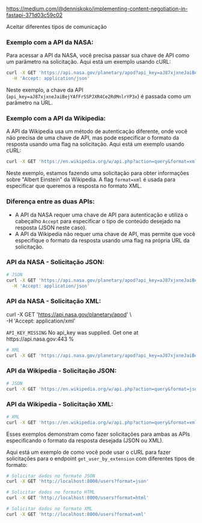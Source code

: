 https://medium.com/@denniskoko/implementing-content-negotiation-in-fastapi-371d03c59c02

Aceitar diferentes tipos de comunicação

### Exemplo com a API da NASA:

Para acessar a API da NASA, você precisa passar sua chave de API como um parâmetro na solicitação. Aqui está um exemplo usando cURL:

```bash
curl -X GET 'https://api.nasa.gov/planetary/apod?api_key=aJ87xjxneJaiBejYAfFrSSPJXR4Ce2RdMnlrYP3x' \
  -H 'Accept: application/json'
```

Neste exemplo, a chave da API (`api_key=aJ87xjxneJaiBejYAfFrSSPJXR4Ce2RdMnlrYP3x`) é passada como um parâmetro na URL.

### Exemplo com a API da Wikipedia:

A API da Wikipedia usa um método de autenticação diferente, onde você não precisa de uma chave de API, mas pode especificar o formato da resposta usando uma flag na solicitação. Aqui está um exemplo usando cURL:

```bash
curl -X GET 'https://en.wikipedia.org/w/api.php?action=query&format=xml&titles=Albert%20Einstein'
```

Neste exemplo, estamos fazendo uma solicitação para obter informações sobre "Albert Einstein" da Wikipedia. A flag `format=xml` é usada para especificar que queremos a resposta no formato XML.

### Diferença entre as duas APIs:

* A API da NASA requer uma chave de API para autenticação e utiliza o cabeçalho `Accept` para especificar o tipo de conteúdo desejado na resposta (JSON neste caso).
* A API da Wikipedia não requer uma chave de API, mas permite que você especifique o formato da resposta usando uma flag na própria URL da solicitação.


### API da NASA - Solicitação JSON:

```bash
# JSON
curl -X GET 'https://api.nasa.gov/planetary/apod?api_key=aJ87xjxneJaiBejYAfFrSSPJXR4Ce2RdMnlrYP3x' \
  -H 'Accept: application/json'
```

### API da NASA - Solicitação XML:

curl -X GET 'https://api.nasa.gov/planetary/apod' \                                                 
  -H 'Accept: application/xml'
<?xml version="1.0" encoding="UTF-8"?>
<response>
  <error>
    <code>API_KEY_MISSING</code>
    <message>No api_key was supplied. Get one at https://api.nasa.gov:443</message>
  </error>
</response>%  


```bash
# XML
curl -X GET 'https://api.nasa.gov/planetary/apod?api_key=aJ87xjxneJaiBejYAfFrSSPJXR4Ce2RdMnlrYP3x' -H 'Accept: application/xml'
```

### API da Wikipedia - Solicitação JSON:

```bash
# JSON
curl -X GET 'https://en.wikipedia.org/w/api.php?action=query&format=json&titles=Albert%20Einstein'
```

### API da Wikipedia - Solicitação XML:

```bash
# XML
curl -X GET 'https://en.wikipedia.org/w/api.php?action=query&format=xml&titles=Albert%20Einstein'
```

Esses exemplos demonstram como fazer solicitações para ambas as APIs especificando o formato da resposta desejada (JSON ou XML).


Aqui está um exemplo de como você pode usar o cURL para fazer solicitações para o endpoint `get_user_by_extension` com diferentes tipos de formato:

```bash
# Solicitar dados no formato JSON
curl -X GET 'http://localhost:8000/users?format=json'

# Solicitar dados no formato HTML
curl -X GET 'http://localhost:8000/users?format=html'

# Solicitar dados no formato XML
curl -X GET 'http://localhost:8000/users?format=xml'
```